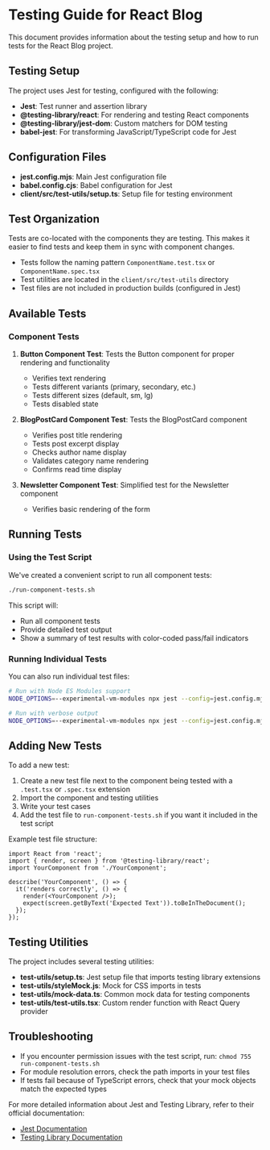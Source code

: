 # Testing Guide for React Blog

This document provides information about the testing setup and how to run tests for the React Blog project.

## Testing Setup

The project uses Jest for testing, configured with the following:

- **Jest**: Test runner and assertion library
- **@testing-library/react**: For rendering and testing React components
- **@testing-library/jest-dom**: Custom matchers for DOM testing
- **babel-jest**: For transforming JavaScript/TypeScript code for Jest

## Configuration Files

- **jest.config.mjs**: Main Jest configuration file
- **babel.config.cjs**: Babel configuration for Jest
- **client/src/test-utils/setup.ts**: Setup file for testing environment

## Test Organization

Tests are co-located with the components they are testing. This makes it easier to find tests and keep them in sync with component changes.

- Tests follow the naming pattern `ComponentName.test.tsx` or `ComponentName.spec.tsx`
- Test utilities are located in the `client/src/test-utils` directory
- Test files are not included in production builds (configured in Jest)

## Available Tests

### Component Tests

1. **Button Component Test**: Tests the Button component for proper rendering and functionality
   - Verifies text rendering
   - Tests different variants (primary, secondary, etc.)
   - Tests different sizes (default, sm, lg)
   - Tests disabled state

2. **BlogPostCard Component Test**: Tests the BlogPostCard component
   - Verifies post title rendering
   - Tests post excerpt display
   - Checks author name display
   - Validates category name rendering
   - Confirms read time display

3. **Newsletter Component Test**: Simplified test for the Newsletter component
   - Verifies basic rendering of the form

## Running Tests

### Using the Test Script

We've created a convenient script to run all component tests:

```bash
./run-component-tests.sh
```

This script will:
- Run all component tests
- Provide detailed test output
- Show a summary of test results with color-coded pass/fail indicators

### Running Individual Tests

You can also run individual test files:

```bash
# Run with Node ES Modules support
NODE_OPTIONS=--experimental-vm-modules npx jest --config=jest.config.mjs client/src/components/ui/button.test.tsx

# Run with verbose output
NODE_OPTIONS=--experimental-vm-modules npx jest --config=jest.config.mjs client/src/components/BlogPostCard.test.tsx --verbose
```

## Adding New Tests

To add a new test:

1. Create a new test file next to the component being tested with a `.test.tsx` or `.spec.tsx` extension
2. Import the component and testing utilities
3. Write your test cases
4. Add the test file to `run-component-tests.sh` if you want it included in the test script

Example test file structure:

```tsx
import React from 'react';
import { render, screen } from '@testing-library/react';
import YourComponent from './YourComponent';

describe('YourComponent', () => {
  it('renders correctly', () => {
    render(<YourComponent />);
    expect(screen.getByText('Expected Text')).toBeInTheDocument();
  });
});
```

## Testing Utilities

The project includes several testing utilities:

- **test-utils/setup.ts**: Jest setup file that imports testing library extensions
- **test-utils/styleMock.js**: Mock for CSS imports in tests
- **test-utils/mock-data.ts**: Common mock data for testing components
- **test-utils/test-utils.tsx**: Custom render function with React Query provider

## Troubleshooting

- If you encounter permission issues with the test script, run: `chmod 755 run-component-tests.sh`
- For module resolution errors, check the path imports in your test files
- If tests fail because of TypeScript errors, check that your mock objects match the expected types

For more detailed information about Jest and Testing Library, refer to their official documentation:
- [Jest Documentation](https://jestjs.io/docs/getting-started)
- [Testing Library Documentation](https://testing-library.com/docs/)